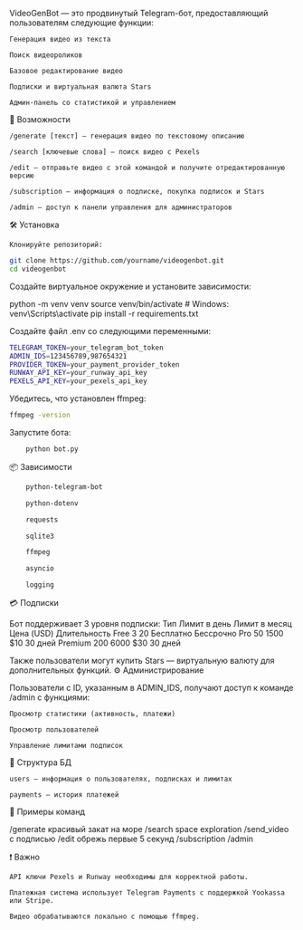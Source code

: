 VideoGenBot — это продвинутый Telegram-бот, предоставляющий пользователям следующие функции:

    Генерация видео из текста

    Поиск видеороликов

    Базовое редактирование видео

    Подписки и виртуальная валюта Stars

    Админ-панель со статистикой и управлением

🚀 Возможности

    /generate [текст] — генерация видео по текстовому описанию

    /search [ключевые слова] — поиск видео с Pexels

    /edit — отправьте видео с этой командой и получите отредактированную версию

    /subscription — информация о подписке, покупка подписок и Stars

    /admin — доступ к панели управления для администраторов

🛠 Установка

    Клонируйте репозиторий:
```bash
git clone https://github.com/yourname/videogenbot.git
cd videogenbot
```
Создайте виртуальное окружение и установите зависимости:

python -m venv venv
source venv/bin/activate  # Windows: venv\Scripts\activate
pip install -r requirements.txt

Создайте файл .env со следующими переменными:
``` bash
TELEGRAM_TOKEN=your_telegram_bot_token
ADMIN_IDS=123456789,987654321
PROVIDER_TOKEN=your_payment_provider_token
RUNWAY_API_KEY=your_runway_api_key
PEXELS_API_KEY=your_pexels_api_key
```
Убедитесь, что установлен ffmpeg:
```bash
ffmpeg -version
```
Запустите бота:
``` bash
    python bot.py
```
📦 Зависимости
``` bash
    python-telegram-bot

    python-dotenv

    requests

    sqlite3

    ffmpeg

    asyncio

    logging
```
💳 Подписки

Бот поддерживает 3 уровня подписки:
Тип	Лимит в день	Лимит в месяц	Цена (USD)	Длительность
Free	3	20	Бесплатно	Бессрочно
Pro	50	1500	$10	30 дней
Premium	200	6000	$30	30 дней

Также пользователи могут купить Stars — виртуальную валюту для дополнительных функций.
⚙️ Администрирование

Пользователи с ID, указанным в ADMIN_IDS, получают доступ к команде /admin с функциями:

    Просмотр статистики (активность, платежи)

    Просмотр пользователей

    Управление лимитами подписок

📁 Структура БД

    users — информация о пользователях, подписках и лимитах

    payments — история платежей

🧪 Примеры команд

/generate красивый закат на море
/search space exploration
/send_video с подписью /edit обрежь первые 5 секунд
/subscription
/admin

❗ Важно

    API ключи Pexels и Runway необходимы для корректной работы.

    Платежная система использует Telegram Payments с поддержкой Yookassa или Stripe.

    Видео обрабатываются локально с помощью ffmpeg.
